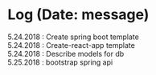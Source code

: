 # Log (Date: message)

5.24.2018 : Create spring boot template \
5.24.2018 : Create-react-app template \
5.24.2018 : Describe models for db \
5.25.2018 : bootstrap spring api